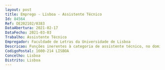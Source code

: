 ```yaml
--- 
layout: post
title: Emprego - Lisboa - Assistente Técnico
Id: 84564
Ref: OE202102/0383
DataAbertura: 2021-02-17
DataFecho: 2021-03-03
Trabalho: Assistente Técnico
Empregador: Faculdade de Letras da Universidade de Lisboa
Descricao: Funções inerentes à categoria de assistente técnico, no domínio da Divisão de Sistemas e Informático, nomeadamente funções executivas com base em diretivas bem definidas e instruções gerais, de grau médio de complexidade, no âmbito dos sistemas operativos.
CodigoPostal: 1600-214 LISBOA
Concelho: Lisboa
Distrito: Lisboa
--- 
```

